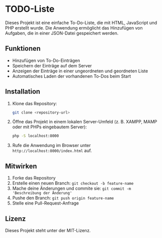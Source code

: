 # TODO-Liste

Dieses Projekt ist eine einfache To-Do-Liste, die mit HTML, JavaScript und PHP erstellt wurde.
Die Anwendung ermöglicht das Hinzufügen von Aufgaben, die in einer JSON-Datei gespeichert werden.

## Funktionen
- Hinzufügen von To-Do-Einträgen
- Speichern der Einträge auf dem Server
- Anzeigen der Einträge in einer ungeordneten und geordneten Liste
- Automatisches Laden der vorhandenen To-Dos beim Start

## Installation
1. Klone das Repository:
   ```sh
   git clone <repository-url>
   ```
2. Öffne das Projekt in einem lokalen Server-Umfeld (z. B. XAMPP, MAMP oder mit PHPs eingebautem Server):
   ```sh
   php -S localhost:8000
   ```
3. Rufe die Anwendung im Browser unter `http://localhost:8000/index.html` auf.

## Mitwirken
1. Forke das Repository
2. Erstelle einen neuen Branch: `git checkout -b feature-name`
3. Mache deine Änderungen und commite sie: `git commit -m 'Beschreibung der Änderung'`
4. Pushe den Branch: `git push origin feature-name`
5. Stelle eine Pull-Request-Anfrage

## Lizenz
Dieses Projekt steht unter der MIT-Lizenz.

